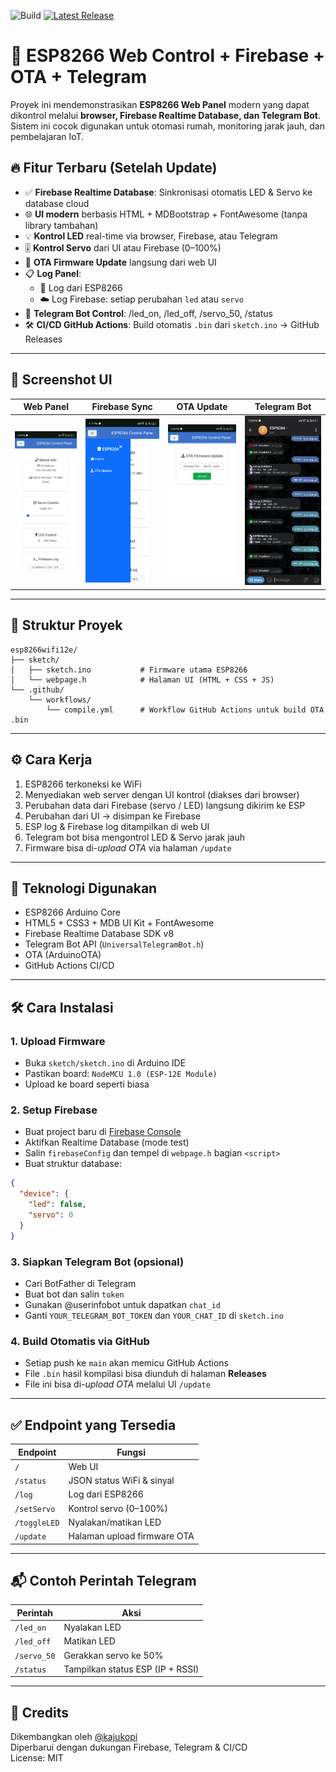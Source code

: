 ![Build](https://github.com/kajukopi/esp8266wifi12e/actions/workflows/compile.yml/badge.svg)
[![Latest Release](https://img.shields.io/github/v/release/kajukopi/esp8266wifi12e)](https://github.com/kajukopi/esp8266wifi12e/releases)


# 🚀 ESP8266 Web Control + Firebase + OTA + Telegram

Proyek ini mendemonstrasikan **ESP8266 Web Panel** modern yang dapat dikontrol melalui **browser, Firebase Realtime Database, dan Telegram Bot**. Sistem ini cocok digunakan untuk otomasi rumah, monitoring jarak jauh, dan pembelajaran IoT.

## 🔥 Fitur Terbaru (Setelah Update)

- ✅ **Firebase Realtime Database**: Sinkronisasi otomatis LED & Servo ke database cloud
- 🌐 **UI modern** berbasis HTML + MDBootstrap + FontAwesome (tanpa library tambahan)
- 💡 **Kontrol LED** real-time via browser, Firebase, atau Telegram
- 🎚️ **Kontrol Servo** dari UI atau Firebase (0–100%)
- 🔄 **OTA Firmware Update** langsung dari web UI
- 📋 **Log Panel**:
  - 📡 Log dari ESP8266
  - ☁️ Log Firebase: setiap perubahan `led` atau `servo`
- 🤖 **Telegram Bot Control**: /led_on, /led_off, /servo_50, /status
- 🛠️ **CI/CD GitHub Actions**: Build otomatis `.bin` dari `sketch.ino` → GitHub Releases

---

## 📸 Screenshot UI

| Web Panel | Firebase Sync | OTA Update | Telegram Bot |
|-----------|----------------|-------------|---------------|
| ![Web UI](image/Screenshot_20250712-172525.png) | ![Firebase Log](image/Screenshot_20250712-172530.png) | ![OTA Update](image/Screenshot_20250712-172534.png) | ![Telegram Bot](image/Screenshot_20250712-172543.png) |

---

## 📁 Struktur Proyek

```
esp8266wifi12e/
├── sketch/
│   ├── sketch.ino           # Firmware utama ESP8266
│   └── webpage.h            # Halaman UI (HTML + CSS + JS)
└── .github/
    └── workflows/
        └── compile.yml      # Workflow GitHub Actions untuk build OTA .bin
```

---

## ⚙️ Cara Kerja

1. ESP8266 terkoneksi ke WiFi
2. Menyediakan web server dengan UI kontrol (diakses dari browser)
3. Perubahan data dari Firebase (servo / LED) langsung dikirim ke ESP
4. Perubahan dari UI → disimpan ke Firebase
5. ESP log & Firebase log ditampilkan di web UI
6. Telegram bot bisa mengontrol LED & Servo jarak jauh
7. Firmware bisa di-*upload OTA* via halaman `/update`

---

## 🧠 Teknologi Digunakan

- ESP8266 Arduino Core
- HTML5 + CSS3 + MDB UI Kit + FontAwesome
- Firebase Realtime Database SDK v8
- Telegram Bot API (`UniversalTelegramBot.h`)
- OTA (ArduinoOTA)
- GitHub Actions CI/CD

---

## 🛠️ Cara Instalasi

### 1. Upload Firmware
- Buka `sketch/sketch.ino` di Arduino IDE
- Pastikan board: `NodeMCU 1.0 (ESP-12E Module)`
- Upload ke board seperti biasa

### 2. Setup Firebase
- Buat project baru di [Firebase Console](https://console.firebase.google.com/)
- Aktifkan Realtime Database (mode test)
- Salin `firebaseConfig` dan tempel di `webpage.h` bagian `<script>`
- Buat struktur database:
```json
{
  "device": {
    "led": false,
    "servo": 0
  }
}
```

### 3. Siapkan Telegram Bot (opsional)
- Cari BotFather di Telegram
- Buat bot dan salin `token`
- Gunakan @userinfobot untuk dapatkan `chat_id`
- Ganti `YOUR_TELEGRAM_BOT_TOKEN` dan `YOUR_CHAT_ID` di `sketch.ino`

### 4. Build Otomatis via GitHub
- Setiap push ke `main` akan memicu GitHub Actions
- File `.bin` hasil kompilasi bisa diunduh di halaman **Releases**
- File ini bisa di-*upload OTA* melalui UI `/update`

---

## ✅ Endpoint yang Tersedia

| Endpoint       | Fungsi                           |
|----------------|----------------------------------|
| `/`            | Web UI                           |
| `/status`      | JSON status WiFi & sinyal        |
| `/log`         | Log dari ESP8266                 |
| `/setServo`    | Kontrol servo (0–100%)           |
| `/toggleLED`   | Nyalakan/matikan LED             |
| `/update`      | Halaman upload firmware OTA      |

---

## 📬 Contoh Perintah Telegram

| Perintah       | Aksi                             |
|----------------|----------------------------------|
| `/led_on`      | Nyalakan LED                     |
| `/led_off`     | Matikan LED                      |
| `/servo_50`    | Gerakkan servo ke 50%            |
| `/status`      | Tampilkan status ESP (IP + RSSI) |

---

## 🙌 Credits

Dikembangkan oleh [@kajukopi](https://github.com/kajukopi)  
Diperbarui dengan dukungan Firebase, Telegram & CI/CD  
License: MIT